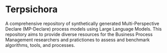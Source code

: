 # Terpsichora
A comprehensive repository of synthetically generated Multi-Perspective Declare (MP-Declare) process models using Large Language Models. This repository aims to provide diverse resources for the Business Process Management researchers and pratictiones to assess and benchmark algorithms, tools, and processes.
